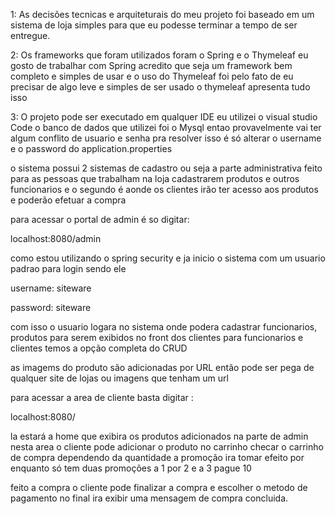 
1: As decisões tecnicas e arquiteturais do meu projeto foi baseado em um sistema de loja simples para que eu podesse terminar a tempo de ser entregue.

2: Os frameworks que foram utilizados foram o Spring e o Thymeleaf eu gosto de trabalhar com Spring acredito que seja um framework bem completo e simples de usar e o uso do Thymeleaf foi pelo fato de eu precisar de algo leve e simples de ser usado o thymeleaf apresenta tudo isso


3: O projeto pode ser executado em qualquer IDE eu utilizei o visual studio Code o banco de dados que utilizei foi o Mysql entao provavelmente vai ter algum conflito de usuario e senha pra resolver isso é só alterar o username e o password do application.properties


o sistema possui 2 sistemas de cadastro ou seja a parte administrativa feito para as pessoas que trabalham na loja cadastrarem produtos e outros funcionarios 
e o segundo é aonde os clientes irão ter acesso aos produtos e poderão efetuar a compra


para acessar o portal de admin é so digitar:

localhost:8080/admin 

como estou utilizando o spring security e ja inicio o sistema com um usuario padrao para login sendo ele 

username: siteware



password: siteware

com isso o usuario logara no sistema onde podera cadastrar funcionarios, produtos para serem exibidos no front dos clientes para funcionarios e clientes temos a opção completa do CRUD 

as imagems do produto são adicionadas por URL então pode ser pega de qualquer site de lojas ou imagens que tenham um url


para acessar a area de cliente basta digitar :

localhost:8080/   

la estará a home que exibira os produtos adicionados na parte de admin nesta area o cliente pode adicionar o produto no carrinho checar o carrinho de compra dependendo da quantidade a promoção ira tomar efeito por enquanto só tem duas promoções a 1 por 2 e a 3 pague 10 

feito a compra o cliente pode finalizar a compra e escolher o metodo de pagamento no final ira exibir uma mensagem de compra concluida.

